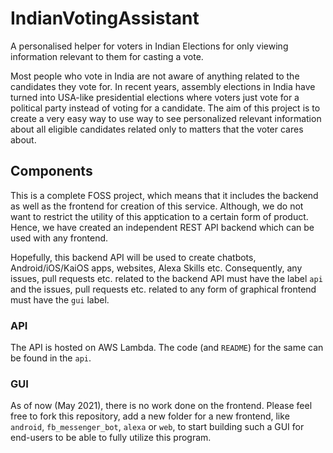# IndianVotingAssistant
A personalised helper for voters in Indian Elections for only viewing information relevant to them for casting a vote.

Most people who vote in India are not aware of anything related to the candidates they vote for. In recent years, assembly elections in India have turned into USA-like presidential elections where voters just vote for a political party instead of voting for a candidate. The aim of this project is to create a very easy way to use way to see personalized relevant information about all eligible candidates related only to matters that the voter cares about.

## Components
This is a complete FOSS project, which means that it includes the backend as well as the frontend for creation of this service. Although, we do not want to restrict the utility of this apptication to a certain form of product. Hence, we have created an independent REST API backend which can be used with any frontend. 

Hopefully, this backend API will be used to create chatbots, Android/iOS/KaiOS apps, websites, Alexa Skills etc. Consequently, any issues, pull requests etc. related to the backend API must have the label `api` and the issues, pull requests etc. related to any form of graphical frontend must have the `gui` label.

### API
The API is hosted on AWS Lambda. The code (and `README`) for the same can be found in the `api`.

### GUI
As of now (May 2021), there is no work done on the frontend. Please feel free to fork this repository, add a new folder for a new frontend, like `android`, `fb_messenger_bot`, `alexa` or `web`, to start building such a GUI for end-users to be able to fully utilize this program.

